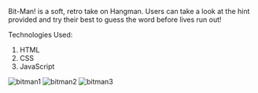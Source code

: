 Bit-Man! is a soft, retro take on Hangman. Users can take a look at the hint provided and try their best to guess the word before lives run out!

Technologies Used:
1) HTML
2) CSS
3) JavaScript

![bitman1](https://user-images.githubusercontent.com/99705240/214625891-c3a25030-14b2-4c35-b5cc-df624a122b63.JPG)
![bitman2](https://user-images.githubusercontent.com/99705240/214625926-b79ada1f-897c-4ee4-9c5e-91f9c567f137.JPG)
![bitman3](https://user-images.githubusercontent.com/99705240/214625951-1f36db34-3f94-45c6-97ea-a1daeba9a6e0.JPG)

